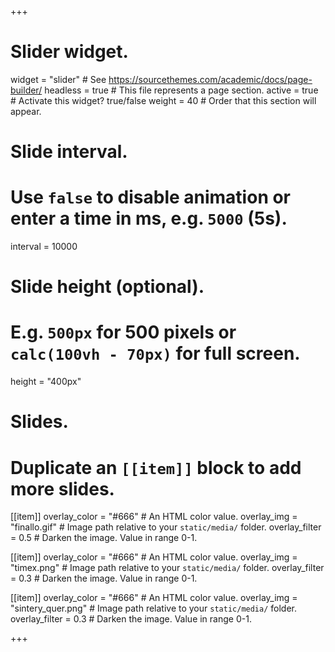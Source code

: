 +++
# Slider widget.
widget = "slider"  # See https://sourcethemes.com/academic/docs/page-builder/
headless = true  # This file represents a page section.
active = true  # Activate this widget? true/false
weight = 40  # Order that this section will appear.

# Slide interval.
# Use `false` to disable animation or enter a time in ms, e.g. `5000` (5s).
interval = 10000

# Slide height (optional).
# E.g. `500px` for 500 pixels or `calc(100vh - 70px)` for full screen.
height = "400px"

# Slides.
# Duplicate an `[[item]]` block to add more slides.

[[item]]
  overlay_color = "#666"  # An HTML color value.
  overlay_img = "finallo.gif"  # Image path relative to your `static/media/` folder.
  overlay_filter = 0.5  # Darken the image. Value in range 0-1.


[[item]]
  overlay_color = "#666"  # An HTML color value.
  overlay_img = "timex.png"  # Image path relative to your `static/media/` folder.
  overlay_filter = 0.3  # Darken the image. Value in range 0-1.



[[item]]
  overlay_color = "#666"  # An HTML color value.
  overlay_img = "sintery_quer.png"  # Image path relative to your `static/media/` folder.
  overlay_filter = 0.3  # Darken the image. Value in range 0-1.





+++
